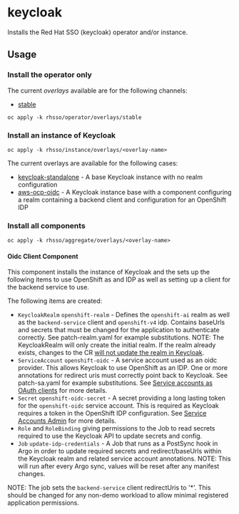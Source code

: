# keycloak

Installs the Red Hat SSO (keycloak) operator and/or instance.

## Usage

### Install the operator only

The current *overlays* available are for the following channels:

* [stable](operator/overlays/stable)

```
oc apply -k rhsso/operator/overlays/stable
```


### Install an instance of Keycloak

```
oc apply -k rhsso/instance/overlays/<overlay-name>
```
The current overlays are available for the following cases:

* [keycloak-standalone](instance/overlays/keycloak-standalone) - A base Keycloak instance with no realm configuration
* [aws-ocp-oidc](instance/overlays/aws-ocp-oidc) - A Keycloak instance base with a component configuring a realm containing a backend client and configuration for an OpenShift IDP

### Install all components

```
oc apply -k rhsso/aggregate/overlays/<overlay-name>
```

#### Oidc Client Component

This component installs the instance of Keycloak and the sets up the following items to use OpenShift as and IDP as well as setting up a client for the backend service to use.

The following items are created:
* `KeycloakRealm` `openshift-realm` - Defines the `openshift-ai` realm as well as the `backend-service` client and `openshift-v4` idp.  Contains baseUrls and secrets that must be changed for the application to authenticate correctly. See patch-realm.yaml for example substitutions. NOTE: The KeycloakRealm will only create the initial realm.  If the realm already exists, changes to the CR [will not update the realm in Keycloak](https://docs.redhat.com/en/documentation/red_hat_single_sign-on/7.6/html/server_installation_and_configuration_guide/operator#realm-cr).  
* `ServiceAccount` `openshift-oidc` - A service account used as an oidc provider.  This allows Keycloak to use OpenShift as an IDP.  One or more annotations for redirect uris must correctly point back to Keycloak. See patch-sa.yaml for example substitutions. See [Service accounts as OAuth clients](https://docs.redhat.com/en/documentation/openshift_container_platform/4.16/html/authentication_and_authorization/using-service-accounts-as-oauth-client#service-accounts-as-oauth-clients_using-service-accounts-as-oauth-client) for more details.  
* `Secret` `openshift-oidc-secret` - A secret providing a long lasting token for the `openshift-oidc` service account.  This is required as Keycloak requires a token in the OpenShift IDP configuration.  See [Service Accounts Admin](https://kubernetes.io/docs/reference/access-authn-authz/service-accounts-admin/#create-token) for more details.
* `Role` and `RoleBinding` giving permissions to the Job to read secrets required to use the Keycloak API to update secrets and config.
* `Job` `update-idp-credentials` - A Job that runs as a PostSync hook in Argo in order to update required secrets and redirect/baseUrls within the Keycloak realm and related service account annotations. NOTE: This will run after every Argo sync, values will be reset after any manifest changes. 

NOTE: The job sets the `backend-service` client redirectUris to '*'.  This should be changed for any non-demo workload to allow minimal registered application permissions. 